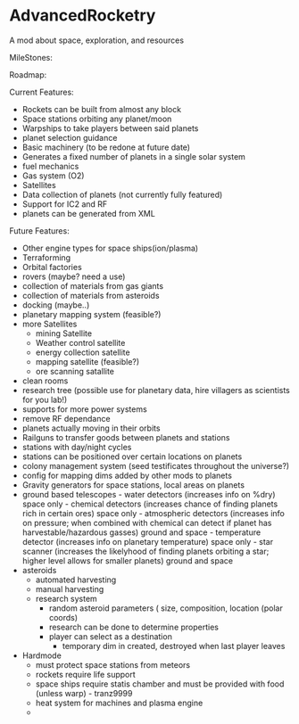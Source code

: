 # AdvancedRocketry
A mod about space, exploration, and resources

MileStones:


Roadmap:

Current Features:
- Rockets can be built from almost any block
- Space stations orbiting any planet/moon
- Warpships to take players between said planets
- planet selection guidance
- Basic machinery (to be redone at future date)
- Generates a fixed number of planets in a single solar system
- fuel mechanics
- Gas system (O2)
- Satellites
- Data collection of planets (not currently fully featured)
- Support for IC2 and RF
- planets can be generated from XML

Future Features:
- Other engine types for space ships(ion/plasma)
- Terraforming
- Orbital factories
- rovers (maybe? need a use)
- collection of materials from gas giants
- collection of materials from asteroids
- docking (maybe..)
- planetary mapping system (feasible?)
- more Satellites
    - mining Satellite
    - Weather control satellite
    - energy collection satellite
    - mapping satellite (feasible?)
    - ore scanning satallite
- clean rooms
- research tree (possible use for planetary data, hire villagers as scientists for you lab!)
- supports for more power systems
- remove RF dependance
- planets actually moving in their orbits
- Railguns to transfer goods between planets and stations
- stations with day/night cycles
- stations can be positioned over certain locations on planets
- colony management system (seed testificates throughout the universe?)
- config for mapping dims added by other mods to planets
- Gravity generators for space stations, local areas on planets
- ground based telescopes
        - water detectors (increases info on %dry) space only
        - chemical detectors (increases chance of finding planets rich in certain ores) space only
        - atmospheric detectors (increases info on pressure; when combined with chemical can detect if planet has harvestable/hazardous gasses) ground and space
        - temperature detector (increases info on planetary temperature) space only
        - star scanner (increases the likelyhood of finding planets orbiting a star; higher level allows for smaller planets) ground and space
- asteroids
    - automated harvesting
    - manual harvesting
    - research system
        - random asteroid parameters ( size, composition, location (polar coords)
        - research can be done to determine properties
        - player can select as a destination
            - temporary dim in created, destroyed when last player leaves
- Hardmode
    - must protect space stations from meteors
    - rockets require life support
    - space ships require statis chamber and must be provided with food (unless warp) - tranz9999
    - heat system for machines and plasma engine
    - 